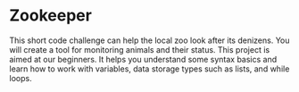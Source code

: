 # Zookeeper
This short code challenge can help the local zoo look after its denizens. You will create a tool for monitoring animals and their status.
This project is aimed at our beginners. It helps you understand some syntax basics and learn how to work with variables, data storage types such as lists, and while loops.
